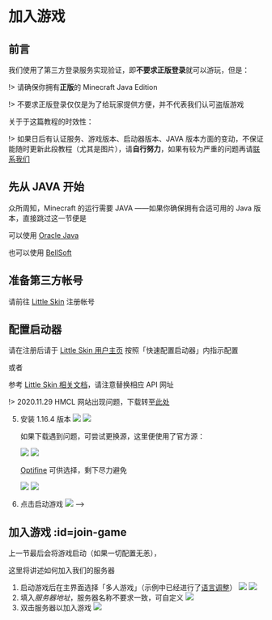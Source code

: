 # 加入游戏

## 前言

我们使用了第三方登录服务实现验证，即**不要求正版登录**就可以游玩，但是：

!> 请确保你拥有**正版**的 Minecraft Java Edition

!> 不要求正版登录仅仅是为了给玩家提供方便，并不代表我们认可盗版游戏

关于于这篇教程的时效性：

!> 如果日后有认证服务、游戏版本、启动器版本、JAVA 版本方面的变动，不保证能随时更新此段教程（尤其是图片），请**自行努力**，如果有较为严重的问题再请[联系我们](contact)

## 先从 JAVA 开始

众所周知，Minecraft 的运行需要 JAVA ——如果你确保拥有合适可用的 Java 版本，直接跳过这一节便是

可以使用 [Oracle Java](https://www.java.com)

也可以使用 [BellSoft](https://bell-sw.com/pages/downloads/)

## 准备第三方帐号

请前往 [Little Skin](https://littlesk.in/) 注册帐号

## 配置启动器

请在注册后请于 [Little Skin 用户主页](https://littlesk.in/user) 按照「快速配置启动器」内指示配置

或者

参考 [Little Skin 相关文档](https://manual.littlesk.in/advanced/yggdrasil.html#在客户端使用)，请注意替换相应 API 网址

!> 2020.11.29 HMCL 网站出现问题，下载转至[此处](https://ci.huangyuhui.net/job/HMCL/)

<!-- 注意：正如前面所说，由于我们使用第三方登录服务，就需要启动器支持自定义 [Yggdrasil API](https://github.com/yushijinhun/authlib-injector/wiki/Yggdrasil-服务端技术规范) 服务器：


以下以

- HMCL 3.3.170 做启动器
- Minecraft 1.15.2 选为游戏版本
- [Little Skin](https://littlesk.in/) 为认证服务器

进行配置：

1. 打开 HMCL 的「新建账户」界面；如果这是首次打开 HMCL，这个界面将会在启动时弹出
   ![](_media/launcher-conf/2.png)
   ![](_media/launcher-conf/3.png)
   ![](_media/launcher-conf/4.png)
   这是首次打开 HMCL 的样子：
   ![](_media/launcher-conf/1.png)

2. 选择登录方式为「外置登录（authlib-injector）」：
   ![](_media/launcher-conf/5.png)

3. 点击「+」，在接下来的窗口中填入*认证服务器地址*
   ![](_media/launcher-conf/6.png)
   ![](_media/launcher-conf/7.png)
   ![](_media/launcher-conf/8.png)

4. 填入在 [Blessing Skin Demo](https://skin.prinzeugen.net/) 注册的用户名密码并确定
   ![](_media/launcher-conf/9.png)
-->

5. 安装 1.16.4 版本
   ![](_media/launcher-conf/10.png)
   ![](_media/launcher-conf/11.png)

   如果下载遇到问题，可尝试更换源，这里便使用了官方源：

   ![](_media/launcher-conf/12.png)
   ![](_media/launcher-conf/13.png)

   [Optifine](https://optifine.net/home) 可供选择，剩下尽力避免

   ![](_media/launcher-conf/14.png)
   ![](_media/launcher-conf/15.png)

6. 点击启动游戏
   ![](_media/launcher-conf/16.png) -->

## 加入游戏 :id=join-game

上一节最后会将游戏启动（如果一切配置无恙），

这里将讲述如何加入我们的服务器

1. 启动游戏后在主界面选择「多人游戏」（示例中已经进行了[语言调整](faq?id=调整游戏语言)）
   ![](_media/game-server-conf/1.png)
   ![](_media/game-server-conf/2.png)
2. 填入*服务器地址*，服务器名称不要求一致，可自定义
   ![](_media/game-server-conf/3.png)
3. 双击服务器以加入游戏
   ![](_media/game-server-conf/4.png)
